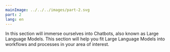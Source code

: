 ```yaml
---
mainImage: ../../../images/part-2.svg
part: 2
lang: en
---
```


<div class="intro">
In this section will immerse ourselves into Chatbots, also known as Large Language Models. This section will help you fit Large Language Models into workflows and processes in your area of interest.

</div>
